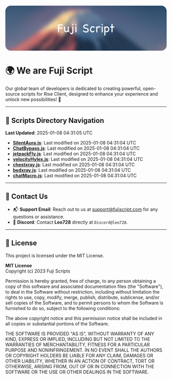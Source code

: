 ![Banner](.github/b.webp)

# 🌍 **We are Fuji Script**

Our global team of developers is dedicated to creating powerful, open-source scripts for Rise Client, designed to enhance your experience and unlock new possibilities! 🌟

---
<!-- SCRIPTS_NAVIGATION_START -->
## 📂 **Scripts Directory Navigation**

**Last Updated**: 2025-01-08 04:31:05 UTC

- **[SilentAura.js](scripts/SilentAura.js)**: Last modified on 2025-01-08 04:31:04 UTC
- **[ChatBypass.js](scripts/ChatBypass.js)**: Last modified on 2025-01-08 04:31:04 UTC
- **[jetpackFly.js](scripts/jetpackFly.js)**: Last modified on 2025-01-08 04:31:04 UTC
- **[velocityHylex.js](scripts/velocityHylex.js)**: Last modified on 2025-01-08 04:31:04 UTC
- **[chestxray.js](scripts/chestxray.js)**: Last modified on 2025-01-08 04:31:04 UTC
- **[bedxray.js](scripts/bedxray.js)**: Last modified on 2025-01-08 04:31:04 UTC
- **[chatMacro.js](scripts/chatMacro.js)**: Last modified on 2025-01-08 04:31:04 UTC

<!-- SCRIPTS_NAVIGATION_END -->

---

## 💬 **Contact Us**  
- 📬 **Support Email**: Reach out to us at [support@fujiscript.com](mailto:support@fujiscript.com) for any questions or assistance.  
- 💬 **Discord**: Contact **Leo728** directly at `Discord@leo728`.

---

## 📜 **License**

This project is licensed under the MIT License.  

**MIT License**  
Copyright (c) 2023 Fuji Scripts  

Permission is hereby granted, free of charge, to any person obtaining a copy of this software and associated documentation files (the "Software"), to deal in the Software without restriction, including without limitation the rights to use, copy, modify, merge, publish, distribute, sublicense, and/or sell copies of the Software, and to permit persons to whom the Software is furnished to do so, subject to the following conditions:  

The above copyright notice and this permission notice shall be included in all copies or substantial portions of the Software.  

THE SOFTWARE IS PROVIDED "AS IS", WITHOUT WARRANTY OF ANY KIND, EXPRESS OR IMPLIED, INCLUDING BUT NOT LIMITED TO THE WARRANTIES OF MERCHANTABILITY, FITNESS FOR A PARTICULAR PURPOSE AND NONINFRINGEMENT. IN NO EVENT SHALL THE AUTHORS OR COPYRIGHT HOLDERS BE LIABLE FOR ANY CLAIM, DAMAGES OR OTHER LIABILITY, WHETHER IN AN ACTION OF CONTRACT, TORT OR OTHERWISE, ARISING FROM, OUT OF OR IN CONNECTION WITH THE SOFTWARE OR THE USE OR OTHER DEALINGS IN THE SOFTWARE.  
